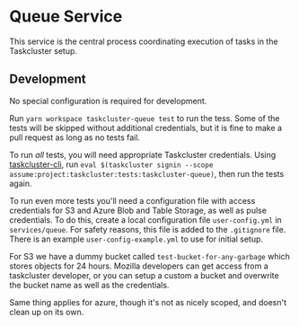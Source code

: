 # Queue Service

This service is the central process coordinating execution of tasks in the Taskcluster setup.

## Development

No special configuration is required for development.

Run `yarn workspace taskcluster-queue test` to run the tess.
Some of the tests will be skipped without additional credentials, but it is fine to make a pull request as long as no tests fail.

To run *all* tests, you will need appropriate Taskcluster credentials.
Using [taskcluster-cli](https://github.com/taskcluster/taskcluster-cli), run `eval $(taskcluster signin --scope assume:project:taskcluster:tests:taskcluster-queue)`, then run the tests again.

To run even more tests you'll need a configuration file with access credentials for S3 and Azure Blob and Table Storage, as well as pulse credentials.
To do this, create a local configuration file `user-config.yml` in `services/queue`.
For safety reasons, this file is added to the `.gitignore` file.
There is an example `user-config-example.yml` to use for initial setup.

For S3 we have a dummy bucket called `test-bucket-for-any-garbage` which stores objects for 24 hours.
Mozilla developers can get access from a taskcluster developer, or you can setup a custom a bucket and overwrite the bucket name as well as the credentials.

Same thing applies for azure, though it's not as nicely scoped, and doesn't clean up on its own.
